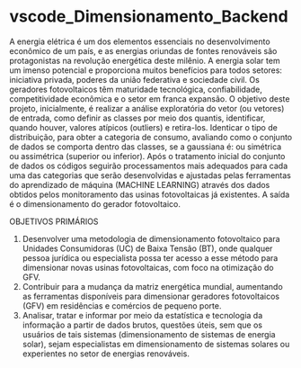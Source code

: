 # vscode_Dimensionamento_Backend
A energia elétrica é um dos elementos essenciais no desenvolvimento econômico
de um país, e as energias oriundas de fontes renováveis são protagonistas na revolução energética deste milênio. 
A energia solar tem um imenso potencial e proporciona muitos benefícios para todos setores: iniciativa privada, poderes 
da união federativa e sociedade civil. Os geradores fotovoltaicos têm maturidade tecnológica, confiabilidade, competitividade 
econômica e o setor em franca expansão. O objetivo deste projeto, inicialmente, é realizar a análise exploratória do vetor (ou vetores) de 
entrada, como definir as classes por meio dos quantis, identificar, quando houver, valores atípicos (outliers) e retira-los. Identicar
o tipo de distribuição, para obter a categoria de consumo, avaliando como o conjunto de dados se comporta dentro das classes, se a 
gaussiana é: ou simétrica ou  assimétrica (superior ou inferior). Após o tratamento inicial do conjunto de dados os códigos seguirão 
processamentos mais adequados para cada uma das categorias que serão desenvolvidas e ajustadas pelas ferramentas do aprendizado de 
máquina (MACHINE LEARNING) através dos dados obtidos pelos monitoramento das usinas fotovoltaicas já existentes.
A saída é o dimensionamento do gerador fotovoltaico. 

OBJETIVOS PRIMÁRIOS
1. Desenvolver uma metodologia de dimensionamento fotovoltaico para Unidades Consumidoras (UC) de Baixa Tensão (BT), onde qualquer pessoa jurídica ou especialista possa ter acesso a esse método para dimensionar novas usinas fotovoltaicas, com foco na otimização do GFV.
2. Contribuir para a mudança da matriz energética mundial, aumentando as ferramentas disponíveis para dimensionar geradores fotovoltaicos (GFV) em residências e comércios de pequeno porte.
3. Analisar, tratar e informar por meio da estatística e tecnologia da informação a partir de dados brutos, questões úteis, sem que os usuários de tais sistemas (dimensionamento de sistemas de energia solar), sejam especialistas em dimensionamento de sistemas solares ou experientes no setor de energias renováveis.
